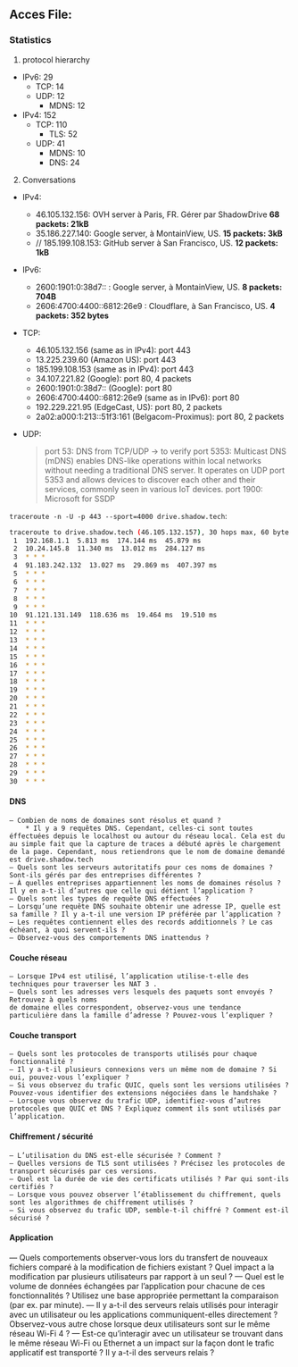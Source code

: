 ## Acces File:
### Statistics 
1) protocol hierarchy
* IPv6: 29
    * TCP: 14
    * UDP: 12
        * MDNS: 12
* IPv4: 152
    * TCP: 110
        * TLS: 52
    * UDP: 41
        * MDNS: 10
        * DNS: 24

2) Conversations
* IPv4:
    * 46.105.132.156: OVH server à Paris, FR. Gérer par ShadowDrive **68 packets: 21kB**
    * 35.186.227.140: Google server, à MontainView, US. **15 packets: 3kB**
    * // 185.199.108.153: GitHub server à San Francisco, US. **12 packets: 1kB** 

* IPv6:
    * 2600:1901:0:38d7:: : Google server, à MontainView, US. **8 packets: 704B**
    * 2606:4700:4400::6812:26e9 : Cloudflare, à San Francisco, US. **4 packets: 352 bytes**

* TCP:
    * 46.105.132.156 (same as in IPv4): port 443
    * 13.225.239.60 (Amazon US): port 443
    * 185.199.108.153 (same as in IPv4): port 443
    * 34.107.221.82 (Google): port 80, 4 packets
    * 2600:1901:0:38d7:: (Google): port 80
    * 2606:4700:4400::6812:26e9 (same as in IPv6): port 80
    * 192.229.221.95 (EdgeCast, US): port 80, 2 packets
    * 2a02:a000:1:213::51f3:161 (Belgacom-Proximus): port 80, 2 packets

* UDP:
    > port 53: DNS from TCP/UDP -> to verify
    > port 5353: Multicast DNS (mDNS) enables DNS-like operations within local networks without needing a traditional DNS server. It operates on UDP port 5353 and allows devices to discover each other and their services, commonly seen in various IoT devices.
    > port 1900: Microsoft for SSDP

`traceroute -n -U -p 443 --sport=4000 drive.shadow.tech`:
```bash
traceroute to drive.shadow.tech (46.105.132.157), 30 hops max, 60 byte packets
 1  192.168.1.1  5.813 ms  174.144 ms  45.879 ms
 2  10.24.145.8  11.340 ms  13.012 ms  284.127 ms
 3  * * *
 4  91.183.242.132  13.027 ms  29.869 ms  407.397 ms
 5  * * *
 6  * * *
 7  * * *
 8  * * *
 9  * * *
10  91.121.131.149  118.636 ms  19.464 ms  19.510 ms
11  * * *
12  * * *
13  * * *
14  * * *
15  * * *
16  * * *
17  * * *
18  * * *
19  * * *
20  * * *
21  * * *
22  * * *
23  * * *
24  * * *
25  * * *
26  * * *
27  * * *
28  * * *
29  * * *
30  * * *
```


#### DNS
    — Combien de noms de domaines sont résolus et quand ?
        * Il y a 9 requêtes DNS. Cependant, celles-ci sont toutes éffectuées depuis le localhost ou autour du réseau local. Cela est du au simple fait que la capture de traces a débuté après le chargement de la page. Cependant, nous retiendrons que le nom de domaine demandé est drive.shadow.tech
    — Quels sont les serveurs autoritatifs pour ces noms de domaines ? Sont-ils gérés par des entreprises différentes ?
    — À quelles entreprises appartiennent les noms de domaines résolus ? Il y en a-t-il d’autres que celle qui détient l’application ?
    — Quels sont les types de requête DNS effectuées ?
    — Lorsqu’une requête DNS souhaite obtenir une adresse IP, quelle est sa famille ? Il y a-t-il une version IP préférée par l’application ?
    — Les requêtes contiennent elles des records additionnels ? Le cas échéant, à quoi servent-ils ?
    — Observez-vous des comportements DNS inattendus ?


#### Couche réseau
    — Lorsque IPv4 est utilisé, l’application utilise-t-elle des techniques pour traverser les NAT 3 .
    — Quels sont les adresses vers lesquels des paquets sont envoyés ? Retrouvez à quels noms
    de domaine elles correspondent, observez-vous une tendance particulière dans la famille d’adresse ? Pouvez-vous l’expliquer ?

#### Couche transport 
    — Quels sont les protocoles de transports utilisés pour chaque fonctionnalité ?
    — Il y a-t-il plusieurs connexions vers un même nom de domaine ? Si oui, pouvez-vous l’expliquer ?
    — Si vous observez du trafic QUIC, quels sont les versions utilisées ? Pouvez-vous identifier des extensions négociées dans le handshake ?
    — Lorsque vous observez du trafic UDP, identifiez-vous d’autres protocoles que QUIC et DNS ? Expliquez comment ils sont utilisés par l’application.

#### Chiffrement / sécurité
    — L’utilisation du DNS est-elle sécurisée ? Comment ?
    — Quelles versions de TLS sont utilisées ? Précisez les protocoles de transport sécurisés par ces versions.
    — Quel est la durée de vie des certificats utilisés ? Par qui sont-ils certifiés ?
    — Lorsque vous pouvez observer l’établissement du chiffrement, quels sont les algorithmes de chiffrement utilisés ?
    — Si vous observez du trafic UDP, semble-t-il chiffré ? Comment est-il sécurisé ?

#### Application
— Quels comportements observer-vous lors du transfert de nouveaux fichiers comparé à la modification de fichiers existant ? Quel impact a la modification par plusieurs utilisateurs par rapport à un seul ?
— Quel est le volume de données échangées par l’application pour chacune de ces fonctionnalités ? Utilisez une base appropriée permettant la comparaison (par ex. par minute).
— Il y a-t-il des serveurs relais utilisés pour interagir avec un utilisateur ou les applications communiquent-elles directement ? Observez-vous autre chose lorsque deux utilisateurs sont sur le même réseau Wi-Fi 4 ?
— Est-ce qu’interagir avec un utilisateur se trouvant dans le même réseau Wi-Fi ou Ethernet a un impact sur la façon dont le trafic applicatif est transporté ? Il y a-t-il des serveurs relais ?
